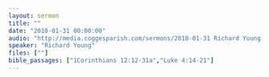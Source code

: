 ```yaml
---
layout: sermon
title: ""
date: "2010-01-31 00:00:00"
audio: "http://media.coggesparish.com/sermons/2010-01-31 Richard Young.mp3"
speaker: "Richard Young"
files: [""]
bible_passages: ["1Corinthians 12:12-31a","Luke 4:14-21"]
---
```

